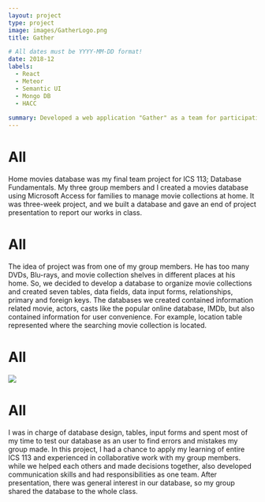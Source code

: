 ```yaml
---
layout: project
type: project
image: images/GatherLogo.png
title: Gather

# All dates must be YYYY-MM-DD format!
date: 2018-12
labels:
  - React
  - Meteor
  - Semantic UI
  - Mongo DB
  - HACC
  
summary: Developed a web application "Gather" as a team for participating in Hawaii Annual Code Challenge(HACC).
---
```




# All 
Home movies database was my final team project for ICS 113; Database Fundamentals. My three group members and I created a movies database using Microsoft Access for families to manage movie collections at home. It was three-week project, and we built a database and gave an end of project presentation to report our works in class.

# All 
The idea of project was from one of my group members. He has too many DVDs, Blu-rays, and movie collection shelves in different places at his home. So, we decided to develop a database to organize movie collections and created seven tables, data fields, data input forms, relationships, primary and foreign keys. The databases we created contained information related movie, actors, casts like the popular online database, IMDb, but also contained information for user convenience. For example, location table represented where the searching movie collection is located. 

# All 
<img class="ui image" src="{{ site.baseurl }}/images/db_diagram.jpg">

# All 
I was in charge of database design, tables, input forms and spent most of my time to test our database as an user to find errors and mistakes my group made. In this project, I had a chance to apply my learning of entire ICS 113 and experienced in collaborative work with my group members. while we helped each others and made decisions together, also developed communication skills and had responsibilities as one team. After presentation, there was general interest in our database, so my group shared the database to the whole class. 
